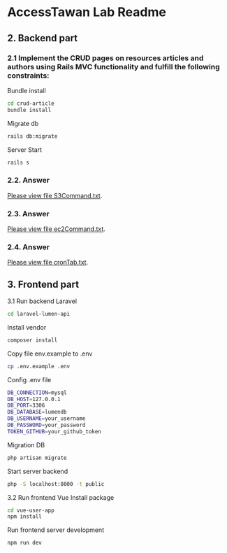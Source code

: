 # AccessTawan Lab Readme

## 2. Backend part
### 2.1 Implement the CRUD pages on resources articles and authors using Rails MVC functionality and fulfill the following constraints:
Bundle install 
```bash
cd crud-article
bundle install
```
Migrate db
```bash
rails db:migrate
```
Server Start
```bash
rails s
```
### 2.2. Answer
[Please view file S3Command.txt](https://github.com/huynhhuynh1/AccessTaiwanLab/blob/main/s3Command.txt).

### 2.3. Answer
[Please view file ec2Command.txt](https://github.com/huynhhuynh1/AccessTaiwanLab/blob/main/ec2Command.txt).

### 2.4. Answer
[Please view file cronTab.txt](https://github.com/huynhhuynh1/AccessTaiwanLab/blob/main/cronTab.txt).

## 3. Frontend part

3.1 Run backend Laravel
```bash
cd laravel-lumen-api
```
Install vendor
```bash
composer install 
```
Copy file env.example to .env
```bash
cp .env.example .env
```
Config .env file
```bash
DB_CONNECTION=mysql
DB_HOST=127.0.0.1
DB_PORT=3306
DB_DATABASE=lumendb
DB_USERNAME=your_username
DB_PASSWORD=your_password
TOKEN_GITHUB=your_github_token
```

Migration DB
```bash
php artisan migrate
```

Start server backend 
```bash
php -S localhost:8000 -t public
```

3.2 Run frontend Vue
Install package
```bash
cd vue-user-app
npm install
```
Run frontend server development
```bash
npm run dev
```




